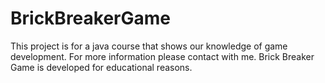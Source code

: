 # BrickBreakerGame
This project is for a java course that shows our knowledge of game development. For more information please contact with me.
Brick Breaker Game is developed for educational reasons.
